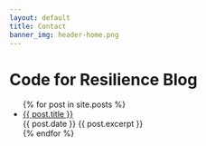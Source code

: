 ```yaml
---
layout: default
title: Contact
banner_img: header-home.png
---
```


Code for Resilience Blog
========================

<ul>
  {% for post in site.posts %}
    <li>
      <a href="{{site.baseurl}}{{ post.url }}">{{ post.title }}</a><br>
      {{ post.date }}
      {{ post.excerpt }}
    </li>
  {% endfor %}
</ul>
